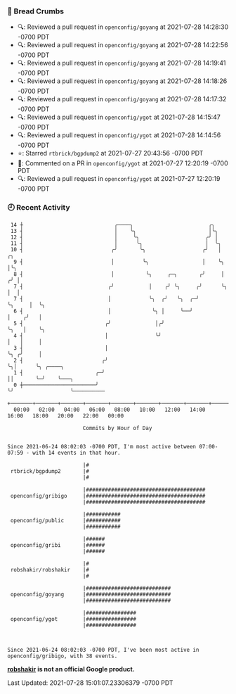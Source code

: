 ### 🍞 Bread Crumbs

 * 🔍: Reviewed a pull request in  `openconfig/goyang` at 2021-07-28 14:28:30 -0700 PDT
 * 🔍: Reviewed a pull request in  `openconfig/goyang` at 2021-07-28 14:22:56 -0700 PDT
 * 🔍: Reviewed a pull request in  `openconfig/goyang` at 2021-07-28 14:19:41 -0700 PDT
 * 🔍: Reviewed a pull request in  `openconfig/goyang` at 2021-07-28 14:18:26 -0700 PDT
 * 🔍: Reviewed a pull request in  `openconfig/goyang` at 2021-07-28 14:17:32 -0700 PDT
 * 🔍: Reviewed a pull request in  `openconfig/ygot` at 2021-07-28 14:15:47 -0700 PDT
 * 🔍: Reviewed a pull request in  `openconfig/ygot` at 2021-07-28 14:14:56 -0700 PDT
 * ⭐️: Starred `rtbrick/bgpdump2` at 2021-07-27 20:43:56 -0700 PDT
 * 💬: Commented on a PR in  `openconfig/ygot` at 2021-07-27 12:20:19 -0700 PDT
 * 🔍: Reviewed a pull request in  `openconfig/ygot` at 2021-07-27 12:20:19 -0700 PDT

### 🕘 Recent Activity
```
 14 ┼                             ╭────╮                        ╭╮
 13 ┤                             │    ╰╮                       │╰╮
 12 ┤                             │     ╰╮                     ╭╯ │
 11 ┤                             │      ╰╮                    │  ╰╮
 10 ┤                            ╭╯       ╰╮                  ╭╯   │         ╭╮
  9 ┤                            │         ╰╮                 │    ╰╮        │╰╮
  8 ┤                            │          ╰╮     ╭─╮       ╭╯     │       ╭╯ │
  7 ┤                           ╭╯           │    ╭╯ ╰╮     ╭╯      ╰╮      │  │
  7 ┤                           │            ╰╮  ╭╯   ╰╮  ╭─╯        ╰╮     │  ╰╮
  6 ┤                           │             ╰╮ │     ╰──╯           │    ╭╯   │
  5 ┤                          ╭╯              │╭╯                    ╰╮   │    ╰╮
  4 ┤                          │               ╰╯                      │   │     │
  3 ┤                          │                                       ╰╮ ╭╯     │
  2 ┤                         ╭╯                                        ╰╮│      ╰╮ ╭────╮
  1 ┤                       ╭─╯                                          ││       ╰─╯    ╰───╮
  0 ┼───────────────────────╯                                            ╰╯                  ╰──────────
    +───────+───────+───────+───────+───────+───────+───────+───────+───────+───────+───────+───────+────
  00:00   02:00   04:00   06:00   08:00   10:00   12:00   14:00   16:00   18:00   20:00   22:00   00:00   

						Commits by Hour of Day


Since 2021-06-24 08:02:03 -0700 PDT, I'm most active between 07:00-07:59 - with 14 events in that hour.

```



```
                        |#
 rtbrick/bgpdump2       |#
                        |#

                        |######################################
 openconfig/gribigo     |######################################
                        |######################################

                        |###########
 openconfig/public      |###########
                        |###########

                        |######
 openconfig/gribi       |######
                        |######

                        |#
 robshakir/robshakir    |#
                        |#

                        |###########################
 openconfig/goyang      |###########################
                        |###########################

                        |################
 openconfig/ygot        |################
                        |################



Since 2021-06-24 08:02:03 -0700 PDT, I've been most active in openconfig/gribigo, with 38 events.

```
**[robshakir](mailto:robjs@google.com) is not an official Google product.**  


Last Updated: 2021-07-28 15:01:07.23306379 -0700 PDT
